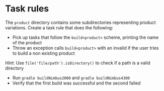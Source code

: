 # Task rules

The `product` directory contains some subdirectories representing product variations. Create a task rule that does the following:

- Pick up tasks that follow the `build<product>` scheme, printing the name of the product
- Throw an exception calls `build<product>` with an invalid if the user tries to build a non existing product

_Hint_: Use `file('file/path').isDirectory()` to check if a path is a valid directory

- Run `gradle buildNimbus2000` and `gradle buildNimbus4300`
- Verify that the first build was successful and the second failed
